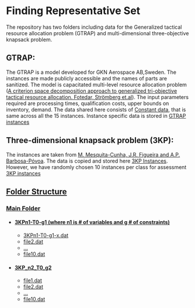 # Finding Representative Set

The repository has two folders including data for the Generalized tactical resource allocation problem (GTRAP) and multi-dimensional three-objective knapsack problem.

## GTRAP: 
The GTRAP is a model developed for GKN Aerospace AB,Sweden. The instances are made publicly accessible and the names of parts are sanitized. The model is capacitated multi-level resource allocation problem (<a href="https://link.springer.com/article/10.1007/s10287-023-00442-6">A criterion space decomposition approach to generalized tri-objective tactical resource allocation. Fotedar, Strömberg et.al</a>). The input parameters required are processing times, qualification costs, upper bounds on inventory, demand. The data shared here consists of <a href="https://github.com/SunneyF/FindingRepresentativeSet/blob/main/GTRAP/constant_data.csv">Constant data</a>, that is same across all the 15 instances. Instance specific data is stored in <a href="https://github.com/SunneyF/FindingRepresentativeSet/blob/main/GTRAP/GTRAP_instances.zip">GTRAP instances</a>

## Three-dimensional knapsack problem (3KP):
The instances are taken from <a href="https://fenix.tecnico.ulisboa.pt/homepage/ist175325/instances">M. Mesquita-Cunha, J.R. Figueira and A.P. Barbosa-Póvoa</a>. The data is copied and stored here <a href="https://github.com/SunneyF/FindingRepresentativeSet/blob/main/3KP/Instances.zip"> 3KP Instances</a>. However, we have randomly chosen 10 instances per class for assessment <a href="https://github.com/SunneyF/FindingRepresentativeSet/blob/main/3KP/Instances_3kp.zip"> 3KP instances
<!DOCTYPE html>
<html>
<head>
</head>
<body>
  <h2>Folder Structure</h2>

  <div class="folder">
    <h3>Main Folder</h3>
    <ul>
      <li class="subfolder">
        <h4>3KPn1-T0-g1 (where n1 is # of variables and g # of constraints)</h4>
        <ul>
          <li>3KPn1-T0-g1-x.dat</li>
          <li>file2.dat</li>
          <li>...</li>
          <li>file10.dat</li>
        </ul>
      </li>
      <li class="subfolder">
        <h4>3KP_n2_T0_g2</h4>
        <ul>
          <li>file1.dat</li>
          <li>file2.dat</li>
          <li>...</li>
          <li>file10.dat</li>
        </ul>
      </li>
      <!-- Repeat the structure for other subfolders -->
    </ul>
  </div>
</body>
</html>

